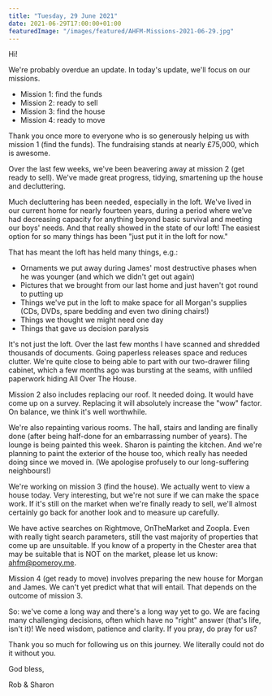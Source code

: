 ```yaml
---
title: "Tuesday, 29 June 2021"
date: 2021-06-29T17:00:00+01:00
featuredImage: "/images/featured/AHFM-Missions-2021-06-29.jpg"
---
```


Hi!

We're probably overdue an update. In today's update, we'll focus on our missions.

* Mission 1: find the funds
* Mission 2: ready to sell
* Mission 3: find the house
* Mission 4: ready to move

Thank you once more to everyone who is so generously helping us with mission 1
(find the funds). The fundraising stands at nearly &pound;75,000, which is awesome.

Over the last few weeks, we've been beavering away at mission 2 (get ready to
sell). We've made great progress, tidying, smartening up the house and
decluttering.

Much decluttering has been needed, especially in the loft. We've lived in our
current home for nearly fourteen years, during a period where we've had
decreasing capacity for anything beyond basic survival and meeting our boys'
needs. And that really showed in the state of our loft! The easiest option for
so many things has been "just put it in the loft for now."

That has meant the loft has held many things, e.g.:

* Ornaments we put away during James' most destructive phases when he was
  younger (and which we didn't get out again)
* Pictures that we brought from our last home and just haven't got round to
  putting up
* Things we've put in the loft to make space for all Morgan's supplies (CDs,
  DVDs, spare bedding and even two dining chairs!)
* Things we thought we might need one day
* Things that gave us decision paralysis

It's not just the loft. Over the last few months I have scanned and shredded
thousands of documents. Going paperless releases space and reduces clutter.
We're quite close to being able to part with our two-drawer filing cabinet,
which a few months ago was bursting at the seams, with unfiled paperwork hiding
All Over The House.

Mission 2 also includes replacing our roof. It needed doing. It would have come
up on a survey. Replacing it will absolutely increase the "wow" factor. On
balance, we think it's well worthwhile.

We're also repainting various rooms. The hall, stairs and landing are finally
done (after being half-done for an embarrassing number of years). The lounge is
being painted this week. Sharon is painting the kitchen. And we're planning to
paint the exterior of the house too, which really has needed doing since we
moved in. (We apologise profusely to our long-suffering neighbours!)

We're working on mission 3 (find the house). We actually went to view a house
today. Very interesting, but we're not sure if we can make the space work. If
it's still on the market when we're finally ready to sell, we'll almost
certainly go back for another look and to measure up carefully.

We have active searches on Rightmove, OnTheMarket and Zoopla. Even with really
tight search parameters, still the vast majority of properties that come up are
unsuitable. If you know of a property in the Chester area that may be suitable
that is NOT on the market, please let us know: [ahfm@pomeroy.me](mailto:ahfm@pomeroy.me).

Mission 4 (get ready to move) involves preparing the new house for Morgan and
James. We can't yet predict what that will entail. That depends on the outcome
of mission 3.

So: we've come a long way and there's a long way yet to go. We are facing many
challenging decisions, often which have no "right" answer (that's life, isn't
it)! We need wisdom, patience and clarity. If you pray, do pray for us?

Thank you so much for following us on this journey. We literally could not do it
without you.

God bless,

Rob & Sharon